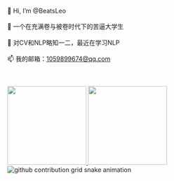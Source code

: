 👋 Hi, I’m @BeatsLeo<br><br>
👀 一个在充满卷与被卷时代下的苦逼大学生<br><br>
🌱 对CV和NLP略知一二，最近在学习NLP<br><br>
📫 我的邮箱：1059899674@qq.com<br><br>

<br/>
<a href="https://github.com/BeatsLeo">
  <img height="180em" weight="30%" src="https://github-readme-stats.vercel.app/api?username=BeatsLeo&include_all_commits=true&hide=issues&count_private=true&show_icons=true&rank_icon=github&theme=radical" />
  <img height="180em" weight="30%" src="https://github-readme-stats.vercel.app/api/top-langs/?username=BeatsLeo&show_icons=true&layout=compact&theme=radical" />
</a>
<br/>
<picture>
  <source media="(prefers-color-scheme: dark)" srcset="https://raw.githubusercontent.com/BeatsLeo/BeatsLeo/output/github-contribution-grid-snake-dark.svg">
  <source media="(prefers-color-scheme: light)" srcset="https://raw.githubusercontent.com/BeatsLeo/BeatsLeo/output/github-contribution-grid-snake.svg">
  <img alt="github contribution grid snake animation" src="https://raw.githubusercontent.com/BeatsLeo/BeatsLeo/output/github-contribution-grid-snake.svg">
</picture>
